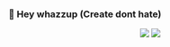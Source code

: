 ### 👋 Hey whazzup (Create dont hate)
<p align = "center">
  <img src = "https://github-readme-stats.vercel.app/api?username=abdullahbilalawan&show_icons=true&theme=radical&line_height=27">
  <img src = "https://github-readme-stats.vercel.app/api/top-langs/?username=abdullahbilalawan&hide=css,html&theme=tokyonight">
</p>

<!--
**abdullahbilalawan/abdullahbilalawan** is a ✨ _special_ ✨ repository because its `README.md` (this file) appears on your GitHub profile.

Here are some ideas to get you started:
🔭 I’m currently working on Deep learning computer vision and other ann
-🌱 I’m currently learning coursera tensorflow and DL specialization
- 👯 I’m looking to collaborate on ...
- 🤔 I’m looking for help with ...
- 💬 Ask me about ...
- 📫 How to reach me: ...
- 😄 Pronouns: ...
- ⚡ Fun fact: ...
-->
